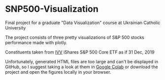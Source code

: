 # SNP500-Visualization
Final project for a graduate "Data Visualization" course at Ukrainian Catholic University

The project consists of three pretty visualizations of S&P 500 stocks performance made with plotly.

Constituents taken from [IVV](https://www.ishares.com/us/products/239726/ishares-core-sp-500-etf) iShares S&P 500 Core ETF as if 31 Dec, 2019

Unfortunately, generated HTML files are too large and can't be displayed in GitHub, so I suggest taking a look at them in [Google Colab](https://colab.research.google.com/drive/1byKnXyYHxiGPuANmvu_k0Td7s2MeNzZO?usp=sharing) or download the project and open the figures locally in your browser.
